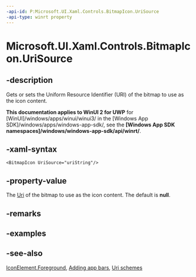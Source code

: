 ```yaml
---
-api-id: P:Microsoft.UI.Xaml.Controls.BitmapIcon.UriSource
-api-type: winrt property
---
```


<!-- Property syntax
public Windows.Foundation.Uri UriSource { get;  set; }
-->

# Microsoft.UI.Xaml.Controls.BitmapIcon.UriSource

## -description
Gets or sets the Uniform Resource Identifier (URI) of the bitmap to use as the icon content.

**This documentation applies to WinUI 2 for UWP** for [WinUI]/windows/apps/winui/winui3/ in the [Windows App SDK]/windows/apps/windows-app-sdk/, see the **[Windows App SDK namespaces]/windows/windows-app-sdk/api/winrt/**.

## -xaml-syntax
```xaml
<BitmapIcon UriSource="uriString"/>
```


## -property-value
The [Uri](/uwp/api/windows.foundation.uri) of the bitmap to use as the icon content. The default is **null**.

## -remarks

## -examples

## -see-also
[IconElement.Foreground](iconelement_foreground.md), [Adding app bars](/previous-versions/windows/apps/hh781230(v=win.10)), [Uri schemes](/previous-versions/windows/apps/jj655406(v=win.10))
